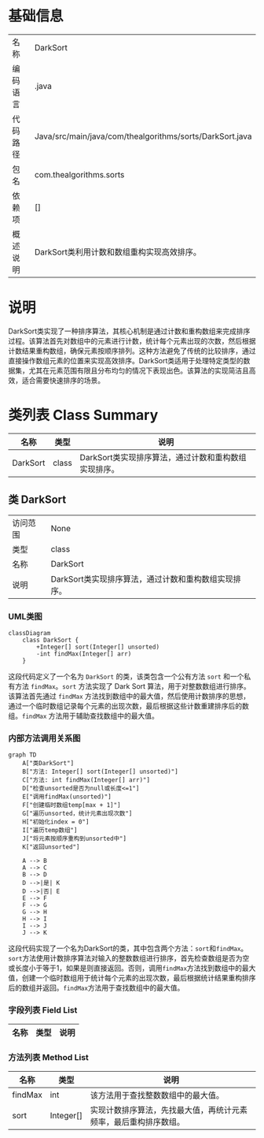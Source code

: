 # 基础信息

|      |      |
|------|------|
| 名称 | DarkSort |
| 编码语言 | .java |
| 代码路径 | Java/src/main/java/com/thealgorithms/sorts/DarkSort.java |
| 包名 | com.thealgorithms.sorts |
| 依赖项 | [] |
| 概述说明 | DarkSort类利用计数和数组重构实现高效排序。 |

# 说明

DarkSort类实现了一种排序算法，其核心机制是通过计数和重构数组来完成排序过程。该算法首先对数组中的元素进行计数，统计每个元素出现的次数，然后根据计数结果重构数组，确保元素按顺序排列。这种方法避免了传统的比较排序，通过直接操作数组元素的位置来实现高效排序。DarkSort类适用于处理特定类型的数据集，尤其在元素范围有限且分布均匀的情况下表现出色。该算法的实现简洁且高效，适合需要快速排序的场景。

# 类列表 Class Summary

| 名称   | 类型  | 说明 |
|-------|------|-------------|
| DarkSort | class | DarkSort类实现排序算法，通过计数和重构数组实现排序。 |



## 类 DarkSort

|      |      |
|------|------|
| 访问范围 | None |
| 类型 | class |
| 名称 | DarkSort |
| 说明 | DarkSort类实现排序算法，通过计数和重构数组实现排序。 |


### UML类图

```mermaid
classDiagram
    class DarkSort {
        +Integer[] sort(Integer[] unsorted)
        -int findMax(Integer[] arr)
    }
```

这段代码定义了一个名为 `DarkSort` 的类，该类包含一个公有方法 `sort` 和一个私有方法 `findMax`。`sort` 方法实现了 Dark Sort 算法，用于对整数数组进行排序。该算法首先通过 `findMax` 方法找到数组中的最大值，然后使用计数排序的思想，通过一个临时数组记录每个元素的出现次数，最后根据这些计数重建排序后的数组。`findMax` 方法用于辅助查找数组中的最大值。


### 内部方法调用关系图

```mermaid
graph TD
    A["类DarkSort"]
    B["方法: Integer[] sort(Integer[] unsorted)"]
    C["方法: int findMax(Integer[] arr)"]
    D["检查unsorted是否为null或长度<=1"]
    E["调用findMax(unsorted)"] 
    F["创建临时数组temp[max + 1]"]
    G["遍历unsorted，统计元素出现次数"]
    H["初始化index = 0"]
    I["遍历temp数组"]
    J["将元素按顺序重构到unsorted中"]
    K["返回unsorted"]

    A --> B
    A --> C
    B --> D
    D -->|是| K
    D -->|否| E
    E --> F
    F --> G
    G --> H
    H --> I
    I --> J
    J --> K
```

这段代码实现了一个名为DarkSort的类，其中包含两个方法：`sort`和`findMax`。`sort`方法使用计数排序算法对输入的整数数组进行排序，首先检查数组是否为空或长度小于等于1，如果是则直接返回。否则，调用`findMax`方法找到数组中的最大值，创建一个临时数组用于统计每个元素的出现次数，最后根据统计结果重构排序后的数组并返回。`findMax`方法用于查找数组中的最大值。

### 字段列表 Field List

| 名称  | 类型  | 说明 |
|-------|-------|------|

### 方法列表 Method List

| 名称  | 类型  | 说明 |
|-------|-------|------|
| findMax | int | 该方法用于查找整数数组中的最大值。 |
| sort | Integer[] | 实现计数排序算法，先找最大值，再统计元素频率，最后重构排序数组。 |




